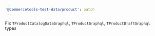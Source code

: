 ```yaml
---
'@commercetools-test-data/product': patch
---
```


Fix `TProductCatalogDataGraphql`, `TProductGraphql`, `TProductDraftGraphql` types
